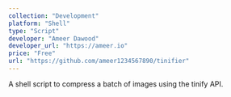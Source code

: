 ```yaml
---
collection: "Development"
platform: "Shell"
type: "Script"
developer: "Ameer Dawood"
developer_url: "https://ameer.io"
price: "Free"
url: "https://github.com/ameer1234567890/tinifier"
---
```


A shell script to compress a batch of images using the tinify API.
